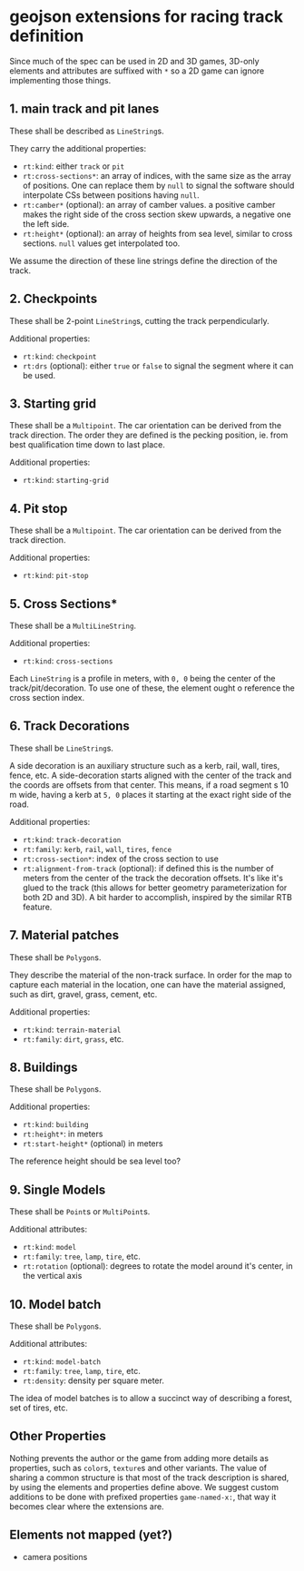 # geojson extensions for racing track definition

Since much of the spec can be used in 2D and 3D games, 3D-only elements and attributes are suffixed with `*` so a 2D game can ignore implementing those things.


## 1. main track and pit lanes

These shall be described as `LineString`s.

They carry the additional properties:

- `rt:kind`: either `track` or `pit`
- `rt:cross-sections*`: an array of indices, with the same size as the array of positions. One can replace them by `null` to signal the software should interpolate CSs between positions having `null`.
- `rt:camber*` (optional): an array of camber values. a positive camber makes the right side of the cross section skew upwards, a negative one the left side.
- `rt:height*` (optional): an array of heights from sea level, similar to cross sections. `null` values get interpolated too.

We assume the direction of these line strings define the direction of the track.


## 2. Checkpoints

These shall be 2-point `LineString`s, cutting the track perpendicularly.

Additional properties:
- `rt:kind`: `checkpoint`
- `rt:drs` (optional): either `true` or `false` to signal the segment where it can be used.


## 3. Starting grid

These shall be a `Multipoint`.
The car orientation can be derived from the track direction.
The order they are defined is the pecking position, ie. from best qualification time down to last place. 

Additional properties:
- `rt:kind`: `starting-grid`


## 4. Pit stop

These shall be a `Multipoint`.
The car orientation can be derived from the track direction.

Additional properties:
- `rt:kind`: `pit-stop`


## 5. Cross Sections*

These shall be a `MultiLineString`.

Additional properties:
- `rt:kind`: `cross-sections`

Each `LineString` is a profile in meters, with `0, 0` being the center of the track/pit/decoration.
To use one of these, the element ought o reference the cross section index.


## 6. Track Decorations

These shall be `LineString`s.

A side decoration is an auxiliary structure such as a kerb, rail, wall, tires, fence, etc.
A side-decoration starts aligned with the center of the track and the coords are offsets from that center.
This means, if a road segment s 10 m wide, having a kerb at `5, 0` places it starting at the exact right side of the road.

Additional properties:
- `rt:kind`: `track-decoration`
- `rt:family`: `kerb`, `rail`, `wall`, `tires`, `fence`
- `rt:cross-section*`: index of the cross section to use
- `rt:alignment-from-track` (optional): if defined this is the number of meters from the center of the track the decoration offsets. It's like it's glued to the track (this allows for better geometry parameterization for both 2D and 3D). A bit harder to accomplish, inspired by the similar RTB feature.


## 7. Material patches

These shall be `Polygon`s.

They describe the material of the non-track surface.
In order for the map to capture each material in the location, one can have the material assigned, such as dirt, gravel, grass, cement, etc.

Additional properties:
- `rt:kind`: `terrain-material`
- `rt:family`: `dirt`, `grass`, etc.


## 8. Buildings

These shall be `Polygon`s.
   
Additional properties:
- `rt:kind`: `building`
- `rt:height*`: in meters
- `rt:start-height*` (optional) in meters

The reference height should be sea level too?


## 9. Single Models

These shall be `Point`s or `MultiPoint`s.

Additional attributes:
- `rt:kind`: `model`
- `rt:family`: `tree`, `lamp`, `tire`, etc.
- `rt:rotation` (optional): degrees to rotate the model around it's center, in the vertical axis


## 10. Model batch

These shall be `Polygon`s.

Additional attributes:
- `rt:kind`: `model-batch`
- `rt:family`: `tree`, `lamp`, `tire`, etc.
- `rt:density`: density per square meter.

The idea of model batches is to allow a succinct way of describing a forest, set of tires, etc.


## Other Properties

Nothing prevents the author or the game from adding more details as properties, such as `color`s, `texture`s and other variants. The value of sharing a common structure is that most of the track description is shared, by using the elements and properties define above. We suggest custom additions to be done with prefixed properties `game-named-x:`, that way it becomes clear where the extensions are.




## Elements not mapped (yet?)

- camera positions
